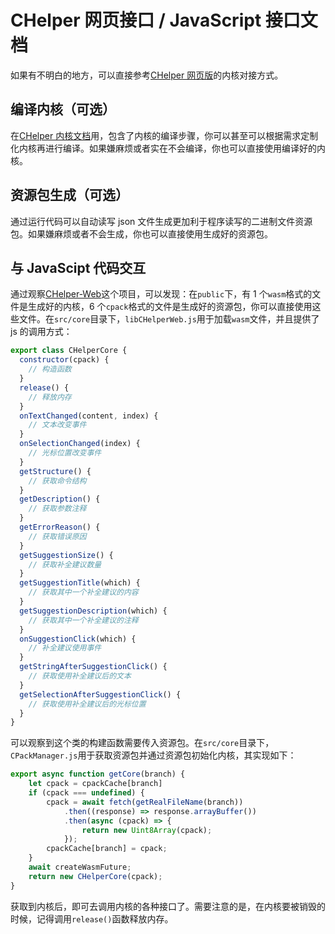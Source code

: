 # CHelper 网页接口 / JavaScript 接口文档

如果有不明白的地方，可以直接参考[CHelper 网页版](https://github.com/Yancey2023/chelper_web)的内核对接方式。

## 编译内核（可选）

在[CHelper 内核文档](./core.md)用，包含了内核的编译步骤，你可以甚至可以根据需求定制化内核再进行编译。如果嫌麻烦或者实在不会编译，你也可以直接使用编译好的内核。

## 资源包生成（可选）

通过运行代码可以自动读写 json 文件生成更加利于程序读写的二进制文件资源包。如果嫌麻烦或者不会生成，你也可以直接使用生成好的资源包。

## 与 JavaScipt 代码交互

通过观察[CHelper-Web](https://github.com/Yancey2023/chelper_web)这个项目，可以发现：在`public`下，有 1 个`wasm`格式的文件是生成好的内核，6 个`cpack`格式的文件是生成好的资源包，你可以直接使用这些文件。在`src/core`目录下，`libCHelperWeb.js`用于加载`wasm`文件，并且提供了 js 的调用方式：

```js
export class CHelperCore {
  constructor(cpack) {
    // 构造函数
  }
  release() {
    // 释放内存
  }
  onTextChanged(content, index) {
    // 文本改变事件
  }
  onSelectionChanged(index) {
    // 光标位置改变事件
  }
  getStructure() {
    // 获取命令结构
  }
  getDescription() {
    // 获取参数注释
  }
  getErrorReason() {
    // 获取错误原因
  }
  getSuggestionSize() {
    // 获取补全建议数量
  }
  getSuggestionTitle(which) {
    // 获取其中一个补全建议的内容
  }
  getSuggestionDescription(which) {
    // 获取其中一个补全建议的注释
  }
  onSuggestionClick(which) {
    // 补全建议使用事件
  }
  getStringAfterSuggestionClick() {
    // 获取使用补全建议后的文本
  }
  getSelectionAfterSuggestionClick() {
    // 获取使用补全建议后的光标位置
  }
}
```

可以观察到这个类的构建函数需要传入资源包。在`src/core`目录下，`CPackManager.js`用于获取资源包并通过资源包初始化内核，其实现如下：

```js
export async function getCore(branch) {
    let cpack = cpackCache[branch]
    if (cpack === undefined) {
        cpack = await fetch(getRealFileName(branch))
            .then((response) => response.arrayBuffer())
            .then(async (cpack) => {
                return new Uint8Array(cpack);
            });
        cpackCache[branch] = cpack;
    }
    await createWasmFuture;
    return new CHelperCore(cpack);
}
```

获取到内核后，即可去调用内核的各种接口了。需要注意的是，在内核要被销毁的时候，记得调用`release()`函数释放内存。
